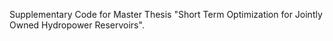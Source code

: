 Supplementary Code for Master Thesis "Short Term Optimization for Jointly Owned Hydropower Reservoirs".
